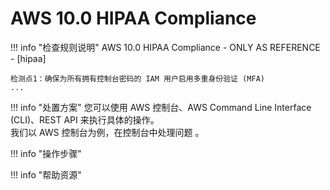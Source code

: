 # AWS 10.0 HIPAA Compliance   

!!! info "检查规则说明"
    AWS 10.0 HIPAA Compliance - ONLY AS REFERENCE - [hipaa]
    
    检测点1：确保为所有拥有控制台密码的 IAM 用户启用多重身份验证 (MFA)
    ...

    
!!! info "处置方案"
    您可以使用 AWS 控制台、AWS Command Line Interface (CLI)、REST API 来执行具体的操作。   
    我们以 AWS 控制台为例，在控制台中处理问题 。



!!! info "操作步骤"





!!! info "帮助资源"
    